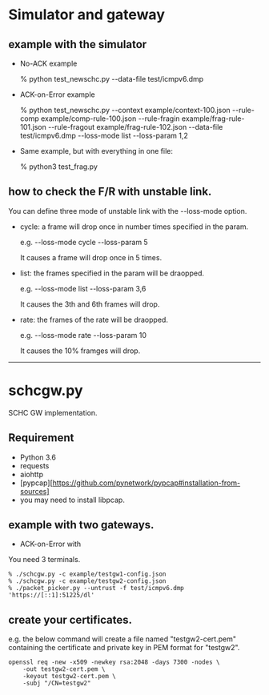 Simulator and gateway
=====================

## example with the simulator

- No-ACK example

    % python test_newschc.py --data-file test/icmpv6.dmp

- ACK-on-Error example

    % python test_newschc.py --context example/context-100.json --rule-comp example/comp-rule-100.json --rule-fragin example/frag-rule-101.json --rule-fragout example/frag-rule-102.json --data-file test/icmpv6.dmp --loss-mode list --loss-param 1,2

- Same example, but with everything in one file:

    % python3 test_frag.py

## how to check the F/R with unstable link.

You can define three mode of unstable link with the --loss-mode option.

- cycle: a frame will drop once in number times specified in the param.

    e.g. --loss-mode cycle --loss-param 5

    It causes a frame will drop once in 5 times.

- list: the frames specified in the param will be draopped.

    e.g.  --loss-mode list --loss-param 3,6

    It causes the 3th and 6th frames will drop.

- rate: the frames of the rate will be draopped.

    e.g. --loss-mode rate --loss-param 10

    It causes the 10% framges will drop.

----

schcgw.py
=========

SCHC GW implementation.

## Requirement

- Python 3.6
- requests
- aiohttp
- [pypcap][https://github.com/pynetwork/pypcap#installation-from-sources]
- you may need to install libpcap.

## example with two gateways.

- ACK-on-Error with 

You need 3 terminals.

    % ./schcgw.py -c example/testgw1-config.json
    % ./schcgw.py -c example/testgw2-config.json
    % ./packet_picker.py --untrust -f test/icmpv6.dmp 'https://[::1]:51225/dl'

## create your certificates.

e.g. the below command will create a file named "testgw2-cert.pem"
containing the certificate and private key in PEM format for "testgw2".

    openssl req -new -x509 -newkey rsa:2048 -days 7300 -nodes \
        -out testgw2-cert.pem \
        -keyout testgw2-cert.pem \
        -subj "/CN=testgw2"

